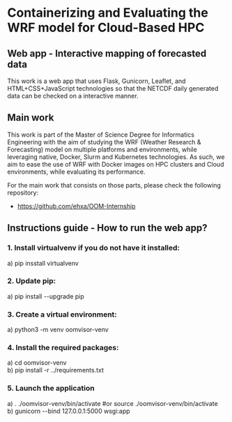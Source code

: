# Containerizing and Evaluating the WRF model for Cloud-Based HPC
## Web app - Interactive mapping of forecasted data 

This work is a web app that uses Flask, Gunicorn, Leaflet, and HTML+CSS+JavaScript technologies so that the NETCDF daily generated data can be checked on a interactive manner.

## Main work

This work is part of the Master of Science Degree for Informatics Engineering with the aim of studying the WRF (Weather Research & Forecasting) model on multiple platforms and environments, while leveraging native, Docker, Slurm and Kubernetes technologies.
As such, we aim to ease the use of WRF with Docker images on HPC clusters and Cloud environments, while evaluating its performance. 

For the main work that consists on those parts, please check the following repository:
- https://github.com/ehxa/OOM-Internship

## Instructions guide - How to run the web app?

### 1. Install virtualvenv if you do not have it installed:
a) pip insstall virtualvenv

### 2. Update pip:
a) pip install --upgrade pip

### 3. Create a virtual environment:
a) python3 -m venv oomvisor-venv

### 4. Install the required packages:
a) cd oomvisor-venv\
b) pip install -r ../requirements.txt

### 5. Launch the application
a) . ./oomvisor-venv/bin/activate #or source ./oomvisor-venv/bin/activate\
b) gunicorn --bind 127.0.0.1:5000 wsgi:app
